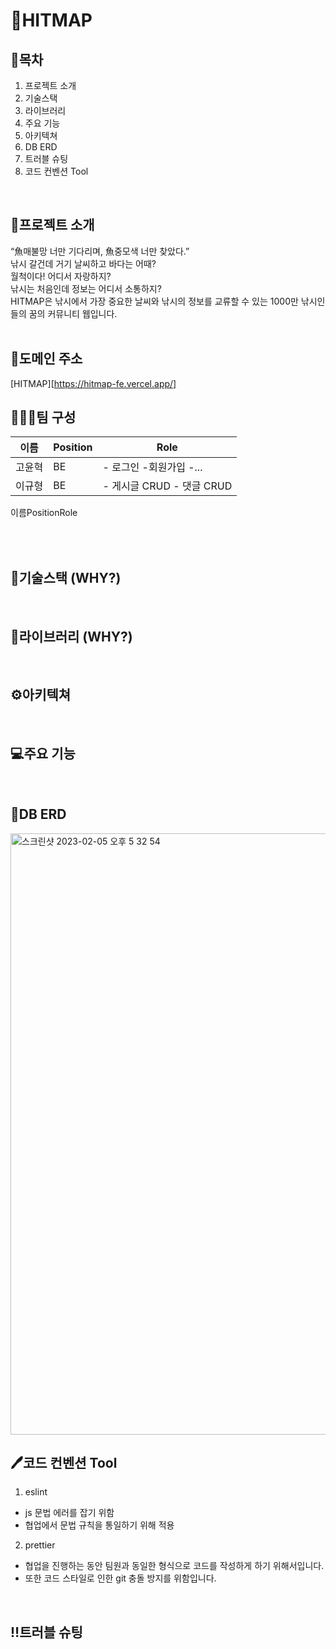 # 🐬HITMAP

## 📎목차
1. 프로젝트 소개
2. 기술스택
3. 라이브러리
4. 주요 기능
5. 아키텍쳐
6. DB ERD
7. 트러블 슈팅
8. 코드 컨벤션 Tool
<br/>

## 📑프로젝트 소개
“魚매불망 너만 기다리며, 魚중모색 너만 찾았다.”   
낚시 갈건데 거기 날씨하고 바다는 어때?   
월척이다! 어디서 자랑하지?   
낚시는 처음인데 정보는 어디서 소통하지?   
HITMAP은 낚시에서 가장 중요한 날씨와 낚시의 정보를 교류할 수 있는 1000만 낚시인들의 꿈의 커뮤니티 웹입니다.   
<br/>

## 📡도메인 주소
[HITMAP][https://hitmap-fe.vercel.app/]
<br/>

## 👩‍👦‍👦팀 구성
|이름|Position|Role|
|---|---|---|
|고윤혁|BE|- 로그인   -회원가입   -...|
|이규형|BE|- 게시글 CRUD   - 댓글 CRUD|

<table>
  <tr>이름</tr>
  <tr>Position</tr>
  <tr>Role</tr>
</table>
<br/>

## 🔧기술스택 (WHY?)

<br/>

## 📘라이브러리 (WHY?)

<br/>

## ⚙️아키텍쳐

<br/>

## 💻주요 기능

<br/>

## 🤝DB ERD
<img width="962" alt="스크린샷 2023-02-05 오후 5 32 54" src="https://user-images.githubusercontent.com/115982628/216809340-3663ab38-a9e1-4060-814c-3a320825e4f6.png">

<br/>

## 🖊️코드 컨벤션 Tool
1. eslint
- js 문법 에러를 잡기 위함
- 협업에서 문법 규칙을 통일하기 위해 적용

2. prettier
- 협업을 진행하는 동안 팀원과 동일한 형식으로 코드를 작성하게 하기 위해서입니다.
- 또한 코드 스타일로 인한 git 충돌 방지를 위함입니다.

<br/>

## ‼️트러블 슈팅
